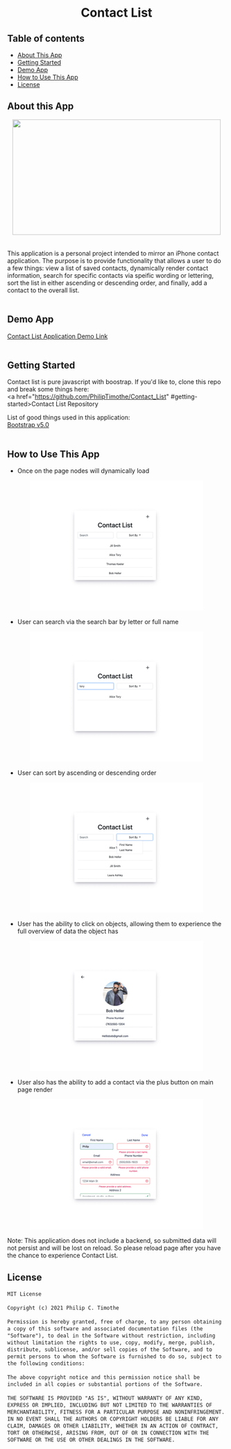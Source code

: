 <h1 align="center">Contact List</h1>

## Table of contents

- [About This App](#about-this-app)
- [Getting Started](#getting-started)
- [Demo App](#demo-app)
- [How to Use This App](#how-to-use-this-app)
- [License](#license)

## About this App
<div align="center">
<img src="https://media.giphy.com/media/Bz0VxzLCAPUgdxyTLE/giphy.gif" width="480" height="266">
</div>
<br/>

This application is a personal project intended to mirror an iPhone contact application.  The purpose is to provide functionality that allows a user to do a few things: view a list of saved contacts, dynamically render contact information, search for specific contacts via speific wording or lettering, sort the list in either ascending or descending order, and finally, add a contact to the overall list.
<br/>
<br/>

## Demo App
<a href="https://philiptimothe.github.io/Contact_List/">Contact List Application Demo Link</a>
<br/>
<br/>


## Getting Started

Contact list is pure javascript with boostrap.  If you'd like to, clone this repo and break some things here:<br/>
<a href="https://github.com/PhilipTimothe/Contact_List" #getting-started>Contact List Repository</a>
<br/>

List of good things used in this application:<br/>
<a href="https://getbootstrap.com/">Bootstrap v5.0</a>
<br/>
<br/>

## How to Use This App

- Once on the page nodes will dynamically load
<div align="center">
    <img src="images/Contact List.jpg" width="400" height="300">
</div>

- User can search via the search bar by letter or full name
<div align="center">
    <img src="images/Contact List-2.jpg" width="400" height="300">
</div>

- User can sort by ascending or descending order
<div align="center">
    <img src="images/Contact List-5.jpg" width="400" height="300">
</div>

- User has the ability to click on objects, allowing them to experience the full overview of data the object has
<div align="center">
    <img src="images/Contact List-4.jpg" width="400" height="300">
</div>

- User also has the ability to add a contact via the plus button on main page render
<div align="center">
    <img src="images/Contact List-3.jpg" width="400" height="300">
</div>


Note: This application does not include a backend, so submitted data will not persist and will be lost on reload.  So please reload page after you have the chance to experience Contact List.
<br/>

## License

    MIT License

    Copyright (c) 2021 Philip C. Timothe

    Permission is hereby granted, free of charge, to any person obtaining a copy of this software and associated documentation files (the "Software"), to deal in the Software without restriction, including without limitation the rights to use, copy, modify, merge, publish, distribute, sublicense, and/or sell copies of the Software, and to permit persons to whom the Software is furnished to do so, subject to the following conditions:

    The above copyright notice and this permission notice shall be included in all copies or substantial portions of the Software.

    THE SOFTWARE IS PROVIDED "AS IS", WITHOUT WARRANTY OF ANY KIND, EXPRESS OR IMPLIED, INCLUDING BUT NOT LIMITED TO THE WARRANTIES OF MERCHANTABILITY, FITNESS FOR A PARTICULAR PURPOSE AND NONINFRINGEMENT. IN NO EVENT SHALL THE AUTHORS OR COPYRIGHT HOLDERS BE LIABLE FOR ANY CLAIM, DAMAGES OR OTHER LIABILITY, WHETHER IN AN ACTION OF CONTRACT, TORT OR OTHERWISE, ARISING FROM, OUT OF OR IN CONNECTION WITH THE SOFTWARE OR THE USE OR OTHER DEALINGS IN THE SOFTWARE.
